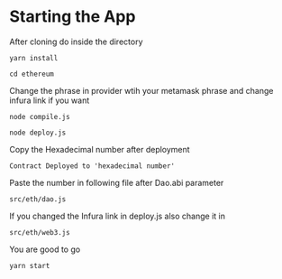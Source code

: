 # Starting the App

After cloning do inside the directory
```
yarn install
```

```
cd ethereum
```
Change the phrase in provider wtih your metamask phrase and change infura link if you want 

```
node compile.js
```

```
node deploy.js
```

Copy the Hexadecimal number after deployment
```
Contract Deployed to 'hexadecimal number'
```

Paste the number in following file after Dao.abi parameter
```
src/eth/dao.js
```

If you changed the Infura link in deploy.js also change it in 
```
src/eth/web3.js
```

You are good to go
```
yarn start
```


